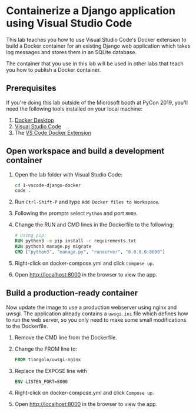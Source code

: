 # Containerize a Django application using Visual Studio Code

This lab teaches you how to use Visual Studio Code's Docker extension to build a Docker container for an existing Django web application which
takes log messages and stores them in an SQLite database.

The container that you use in this lab will be used in other labs that teach you how to publish a Docker container.

## Prerequisites

If you're doing this lab outside of the Microsoft booth at PyCon 2019, you'll need the following tools installed on your local machine:

1. [Docker Desktop](https://www.docker.com/products/docker-desktop)
1. [Visual Studio Code](https://code.visualstudio.com)
1. The [VS Code Docker Extension](https://marketplace.visualstudio.com/items?itemName=PeterJausovec.vscode-docker)

## Open workspace and build a development container

1. Open the lab folder with Visual Studio Code:

    ```bash
    cd 1-vscode-django-docker
    code .
    ```

1. Run `Ctrl-Shift-P` and type `Add Docker files to Workspace`.
1. Following the prompts select `Python` and port `8000`.
1. Change the RUN and CMD lines in the Dockerfile to the following:

    ```Dockerfile
    # Using pip:
    RUN python3 -m pip install -r requirements.txt
    RUN python3 manage.py migrate
    CMD ["python3", "manage.py", "runserver", "0.0.0.0:8000"]
    ```

1. Right-click on docker-compose.yml and click `Compose up`.
1. Open [http://localhost:8000](http://localhost:8000) in the browser to view the app.

## Build a production-ready container

Now update the image to use a production webserver using nginx and uwsgi. 
The application already contains a `uwsgi.ini` file which defines how to run the web server,
so you only need to make some small modifications to the Dockerfile.

1. Remove the CMD line from the Dockerfile.
1. Change the FROM line to:

    ```Dockerfile
    FROM tiangolo/uwsgi-nginx
    ```

1. Replace the EXPOSE line with

    ```Dockerfile
    ENV LISTEN_PORT=8000
    ```

1. Right-click on docker-compose.yml and click `Compose up`.
1. Open [http://localhost:8000](http://localhost:8000) in the browser to view the app.